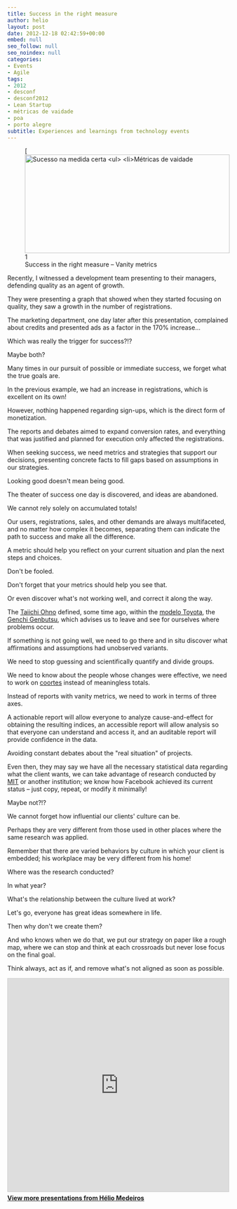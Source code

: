 ```yaml
---
title: Success in the right measure
author: helio
layout: post
date: 2012-12-18 02:42:59+00:00
embed: null
seo_follow: null
seo_noindex: null
categories:
- Events
- Agile
tags:
- 2012
- desconf
- desconf2012
- Lean Startup
- métricas de vaidade
- poa
- porto alegre
subtitle: Experiences and learnings from technology events
---
```


<figure id="attachment_667" style="width: 467px" class="wp-caption aligncenter">[<img class=" wp-image-667 " alt="Sucesso na medida certa

 - Métricas de vaidade" src="/uploads/2012/12/Screen-Shot-2012-12-18-at-12.39.38-AM.png" width="467" height="225" srcset="/uploads/2012/12/Screen-Shot-2012-12-18-at-12.39.38-AM.png 519w, /uploads/2012/12/Screen-Shot-2012-12-18-at-12.39.38-AM-300x144.png 300w" sizes="(max-width: 467px) 100vw, 467px" />][1] <figcaption class="wp-caption-text">Success in the right measure – Vanity metrics</figcaption></figure> Recently, I witnessed a development team presenting to their managers, defending quality as an agent of growth.

They were presenting a graph that showed when they started focusing on quality, they saw a growth in the number of registrations.

The marketing department, one day later after this presentation, complained about credits and presented ads as a factor in the 170% increase...

Which was really the trigger for success?!?

Maybe both?

Many times in our pursuit of possible or immediate success, we forget what the true goals are.

In the previous example, we had an increase in registrations, which is excellent on its own!

However, nothing happened regarding sign-ups, which is the direct form of monetization.

The reports and debates aimed to expand conversion rates, and everything that was justified and planned for execution only affected the registrations.

When seeking success, we need metrics and strategies that support our decisions, presenting concrete facts to fill gaps based on assumptions in our strategies.

Looking good doesn't mean being good.

The theater of success one day is discovered, and ideas are abandoned.

We cannot rely solely on accumulated totals!

Our users, registrations, sales, and other demands are always multifaceted, and no matter how complex it becomes, separating them can indicate the path to success and make all the difference.

A metric should help you reflect on your current situation and plan the next steps and choices.

Don't be fooled.

Don't forget that your metrics should help you see that.

Or even discover what's not working well, and correct it along the way.

The <a title="Taiichi Ohno" href="http://en.wikipedia.org/wiki/Taiichi_Ohno" target="_blank">Taiichi Ohno</a> defined, some time ago, within the <a title="Toyota Lean Manufacturing" href="http://en.wikipedia.org/wiki/Lean_manufacturing" target="_blank">modelo Toyota</a>, the [Genchi Genbutsu][2], which advises us to leave and see for ourselves where problems occur.

If something is not going well, we need to go there and in situ discover what affirmations and assumptions had unobserved variants.

We need to stop guessing and scientifically quantify and divide groups.

We need to know about the people whose changes were effective, we need to work on <a title="Coorte" href="http://pt.wikipedia.org/wiki/Coorte_(estat%C3%ADstica)" target="_blank">coortes</a> instead of meaningless totals.

Instead of reports with vanity metrics, we need to work in terms of three axes.

A actionable report will allow everyone to analyze cause-and-effect for obtaining the resulting indices, an accessible report will allow analysis so that everyone can understand and access it, and an auditable report will provide confidence in the data.

Avoiding constant debates about the "real situation" of projects.

Even then, they may say we have all the necessary statistical data regarding what the client wants, we can take advantage of research conducted by [MIT][3] or another institution; we know how Facebook achieved its current status – just copy, repeat, or modify it minimally!

Maybe not?!?

We cannot forget how influential our clients' culture can be.

Perhaps they are very different from those used in other places where the same research was applied.

Remember that there are varied behaviors by culture in which your client is embedded; his workplace may be very different from his home!

Where was the research conducted?

In what year?

What's the relationship between the culture lived at work?

Let's go, everyone has great ideas somewhere in life.

Then why don't we create them?

And who knows when we do that, we put our strategy on paper like a rough map, where we can stop and think at each crossroads but never lose focus on the final goal.

Think always, act as if, and remove what's not aligned as soon as possible. 
<p style="text-align: center">
 <div style="margin-bottom: 20px;">
<iframe src="https://www.slideshare.net/slideshow/embed_code/key/Ltp1NzAzENXGu8" width="597" height="486" frameborder="0" marginwidth="0" marginheight="0" scrolling="no" style="border:1px solid #CCC; border-width:1px; margin-bottom:5px; max-width: 100%;" allowfullscreen></iframe>
</iframe>
<div style="margin-bottom:5px">
    <strong><a href="//www.slideshare.net/heliomedeiros" target="_blank">View more presentations from Hélio Medeiros</a></strong>
</div>
</div> 
</p>

[2]: http://en.wikipedia.org/wiki/Genchi_Genbutsu "Genchi Genbutsu"

[3]: http://www.mit.edu/

[1]: /uploads/2012/12/Screen-Shot-2012-12-18-at-12.39.38-AM.png